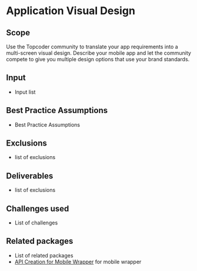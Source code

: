 # Application Visual Design
## Scope

Use the Topcoder community to translate your app requirements into a multi-screen visual design.  Describe your mobile app and let the community compete to give you multiple design options that use your brand standards.

## Input

- Input list

## Best Practice Assumptions
- Best Practice Assumptions

## Exclusions
- list of exclusions

## Deliverables

- list of exclusions

## Challenges used

- List of challenges

## Related packages
- List of related packages
- [API Creation for Mobile Wrapper](../api-creation-app/README.md) for mobile wrapper
